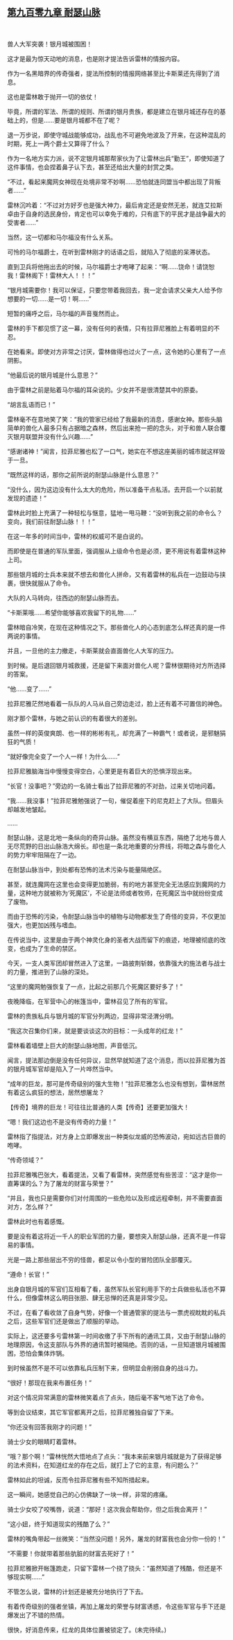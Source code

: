## [第九百零九章 耐瑟山脉](https://www.xxbiquge.com/11_11222/9027472.html)
﻿

  兽人大军突袭！银月城被围困！

  这才是最为惊天动地的消息，也是刚才提法告诉雷林的情报内容。

  作为一名黑暗界的传奇强者，提法所控制的情报网络甚至比卡斯莱还先得到了消息。

  这也是雷林敢于抛开一切的依仗！

  毕竟，所谓的军法、所谓的规则、所谓的银月贵族，都是建立在银月城还存在的基础上的，但是……要是银月城都不在了呢？

  退一万步说，即使守城战能够成功，战乱也不可避免地波及了开来，在这种混乱的时期，死上一两个爵士又算得了什么？

  作为一名地方实力派，说不定银月城那帮家伙为了让雷林出兵“勤王”，即使知道了这件事情，也会捏着鼻子认下去，甚至还给出大量的封赏之类。

  “不过，看起来魔网女神现在处境非常不妙啊……恐怕就连同盟当中都出现了背叛者……”

  雷林沉吟着：“不过对方好歹也是强大神力，最后肯定还是安然无恙，就连艾拉斯卓由于自身的选民身份，肯定也可以幸免于难的，只有底下的平民才是战争最大的受害者……”

  当然，这一切都和马尔福没有什么关系。

  可怜的马尔福爵士，在听到雷林刚才的话语之后，就陷入了彻底的呆滞状态。

  直到卫兵将他拖出去的时候，马尔福爵士才咆哮了起来：“啊……饶命！请饶恕我！雷林阁下！雷林大人！！！”

  “银月城需要你！我可以保证，只要您带着我回去，我一定会请求父亲大人给予你想要的一切……是一切！啊……”

  短暂的痛呼之后，马尔福的声音戛然而止。

  雷林的手下都见惯了这一幕，没有任何的表情，只有拉菲尼雅脸上有着明显的不忍。

  在她看来。即使对方非常之讨厌，雷林做得也过火了一点，这令她的心里有了一点阴影。

  “他最后说的银月城是什么意思？”

  由于雷林之前是贴着马尔福的耳朵说的。少女并不是很清楚其中的原委。

  “胡言乱语而已！”

  雷林毫不在意地笑了笑：“我的管家已经给了我最新的消息，感谢女神。那些头脑简单的兽化人最多只有占据暗之森林，然后出来抢一把的念头，对于和兽人联合覆灭银月联盟并没有什么兴趣……”

  “感谢诸神！”闻言，拉菲尼雅也松了一口气，她实在不想这座美丽的城市就这样毁于一旦。

  “既然这样的话，那你之前所说的耐瑟山脉是什么意思？”

  “没什么，因为这边没有什么太大的危险，所以准备干点私活。去开启一个以前就发现的遗迹！”

  雷林此时脸上充满了一种轻松与惬意，猛地一甩马鞭：“没听到我之前的命令么？变向，我们前往耐瑟山脉！！！”

  在这一年多的时间当中，雷林的权威可不是白说的。

  而即使是在普通的军队里面，强调服从上级命令也是必须，更不用说有着雷林这种上司。

  那些银月城的士兵本来就不想去和兽化人拼命，又有着雷林的私兵在一边鼓动与挟裹，很快就服从了命令。

  大队的人马转向，往西边的耐瑟山脉而去。

  “卡斯莱哦……希望你能够喜欢我留下的礼物……”

  雷林暗自冷笑，在现在这种情况之下。那些兽化人的心态到底怎么样还真的是一件两说的事情。

  并且，一旦他的主力撤走，卡斯莱就会直面兽化人大军的压力。

  到时候。是后退回银月城救援，还是留下来面对兽化人呢？雷林很期待对方所选择的答案。

  “他……变了……”

  拉菲尼雅茫然地看着一队队的人马从自己旁边走过，脸上还有着不可置信的神色。

  刚才那个雷林，与她之前认识的有着很大的差别。

  虽然一样的英俊爽朗、也一样的彬彬有礼，却充满了一种霸气！或者说，是邪魅狷狂的气质！

  “就好像完全变了一个人一样！为什么……”

  拉菲尼雅脑海当中慢慢变得空白，心里更是有着巨大的恐惧浮现出来。

  “长官！没事吧？”旁边的一名骑士看出了拉菲尼雅的不对劲，过来关切地问着。

  “我……我没事！”拉菲尼雅勉强说了一句，催促着座下的尼克赶上了大队。但眉头却越发地皱起。

  ……

  耐瑟山脉，这是北地一条纵向的奇异山脉。虽然没有横亘东西，隔绝了北地与兽人无尽荒野的日出山脉浩大绵长。却也是一条北地重要的分界线，将暗之森与兽化人的势力牢牢阻隔在了一边。

  在耐瑟山脉当中，到处都有恐怖的法术污染与能量隔绝区。

  甚至，就连魔网在这里也会变得更加脆弱，有的地方甚至完全无法感应到魔网的力量，这种地方就被称为‘死魔区’，不论是法师或者牧师，在死魔区当中就纷纷变成了废物。

  而由于恐怖的污染，令耐瑟山脉当中的植物与动物都发生了奇怪的变异，不仅更加强大，也更加凶残与嗜血。

  在传说当中，这里是由于两个神灵化身的圣者大战而留下的痕迹，地理被彻底的改变，也成为了生命的禁区。

  今天，一支人类军团却冒然进入了这里，一路披荆斩棘，依靠强大的施法者与战士的力量，推进到了山脉的深处。

  “这里的魔网勉强恢复了一点，比起之前那几个死魔区要好多了！”

  夜晚降临，在军营中心的帐篷当中，雷林召见了所有的军官。

  雷林的贵族私兵与银月城的军官分列两边，显得非常泾渭分明。

  “我这次召集你们来，就是要谈谈这次的目标：一头成年的红龙！”

  雷林看着墙壁上巨大的耐瑟山脉地图，声音低沉。

  闻言，提法那边倒是没有任何异议，显然早就知道了这个消息，而以拉菲尼雅为首的银月城军官却是陷入了一片哗然当中。

  “成年的巨龙，那可是传奇级别的强大生物！”拉菲尼雅怎么也没有想到，雷林居然有着这么疯狂的想法，居然想屠龙？

  【传奇】境界的巨龙！可往往比普通的人类【传奇】还要更加强大！

  “嗯！我们这边也不是没有传奇的力量！”

  雷林指了指提法，对方身上立即爆发出一种类似龙威的恐怖波动，宛如远古巨兽的咆哮。

  “传奇领域？”

  拉菲尼雅嘴巴张大，看着提法，又看了看雷林，突然感觉有些苦涩：“这才是你一直筹谋的么？为了屠龙的财富与荣誉？”

  “并且，我也只是需要你们对付周围的一些危险以及形成远程牵制，并不需要直面对方，怎么样？”

  雷林此时也有着感慨。

  要是没有着这将近一千人的职业军团的力量，要想突入耐瑟山脉，还真不是一件容易的事情。

  光是一路上那些层出不穷的怪兽，都足以令小型的冒险团队全部覆灭。

  “遵命！长官！”

  出身自银月城的军官们互相看了看，虽然军队长官利用手下的士兵做些私活也不算什么，但像雷林这么明目张胆、肆无忌惮的还真是非常少见。

  不过，在看了看收敛了自身气势，好像一个普通管家的提法与一票虎视眈眈的私兵之后，这些军官们还是做出了顺服的举动。

  实际上，这还要多亏雷林第一时间收缴了手下所有的通讯工具，又由于耐瑟山脉的地理原因，令这支部队与外界的通讯暂时被隔绝。否则的话，一旦知道银月城被围困，恐怕会集体炸锅。

  到时候虽然不是不可以依靠私兵压制下来，但明显会削弱自身的战斗力。

  “很好！那现在我来布置任务！”

  对这个情况异常满意的雷林微笑着点了点头，随后毫不客气地下达了命令。

  等到会议结束，其它军官都离开之后，拉菲尼雅独自留了下来。

  “你还没有回答我刚才的问题！”

  骑士少女的眼睛盯着雷林。

  “哦？那个啊！”雷林恍然大悟地点了点头：“我本来前来银月城就是为了获得足够的法术资料，在知道红龙的存在之后，就打上了它的主意，有问题么？”

  雷林如此的坦诚，反而令拉菲尼雅有些不知所措起来。

  这一瞬间，她感觉自己的心仿佛缺了一块一样，非常的疼痛。

  骑士少女咬了咬嘴唇，说道：“那好！这次我会帮助你，但之后我会离开！”

  “这小妞，终于知道现实的残酷了么？”

  雷林的嘴角带起一丝微笑：“当然没问题！另外，屠龙的财富我也会分你一份的！”

  “不需要！你就带着那些肮脏的财富去死好了！”

  拉菲尼雅掀开帐篷跑走，只留下雷林一个挠了挠头：“虽然知道了残酷，但还是不够现实啊……”

  不管怎么说，雷林的计划还是被充分地执行了下去。

  有着传奇级别的强者坐镇，再加上屠龙的荣誉与财富诱惑，令这些军官与手下还是爆发出了不错的热情。

  很快，好消息传来，红龙的具体位置被锁定了。(未完待续。)
